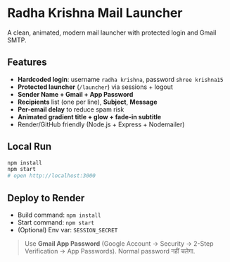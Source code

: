 # Radha Krishna Mail Launcher

A clean, animated, modern mail launcher with protected login and Gmail SMTP.

## Features
- **Hardcoded login**: username `radha krishna`, password `shree krishna15`
- **Protected launcher** (`/launcher`) via sessions + logout
- **Sender Name + Gmail + App Password**
- **Recipients** list (one per line), **Subject**, **Message**
- **Per-email delay** to reduce spam risk
- **Animated gradient title + glow + fade-in subtitle**
- Render/GitHub friendly (Node.js + Express + Nodemailer)

## Local Run
```bash
npm install
npm start
# open http://localhost:3000
```

## Deploy to Render
- Build command: `npm install`
- Start command: `npm start`
- (Optional) Env var: `SESSION_SECRET`

> Use **Gmail App Password** (Google Account → Security → 2-Step Verification → App Passwords). Normal password नहीं चलेगा.

